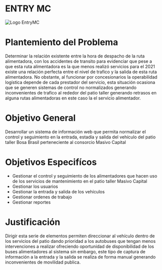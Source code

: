 # ENTRY MC # 				      						
![Logo EntryMC](https://user-images.githubusercontent.com/95714355/172736508-fd6d46f9-9562-4c8d-af41-e50044c93a83.png)

# Plantemiento del Problema #
Determinar la relación existente entre la hora de despacho de la ruta alimentadora, con los accidentes de transito para evidenciar que pese a que esta ruta alimentadora es la que menos realizó servicios para el 2021 existe una relación perfecta entre el nivel de trafico y la salida de esta ruta alimentadora.
No obstante, al funcionar por concesionarios la operabilidad logística depende de cada prestador del servicio, esta situación ocasiona que se generen sistemas de control no normalizados  generando inconvenientes  de trafico al rededor del patio taller generando retrasos en alguna rutas alimentadoras en este caso la el servicio alimentador.

# Objetivo General #
Desarrollar un sistema de información web que permita normalizar el control y seguimiento en la  entrada, estadía  y  salida del vehículo del patio  taller Bosa Brasil perteneciente al consorcio Masivo Capital 


# Objetivos Especifícos #
- Gestionar el control y seguimiento de los alimentadores que hacen uso de los servicios de mantenimiento en el patio taller Masivo Capital
- Gestionar los usuarios
- Gestionar la entrada y salida de los vehículos
- Gestionar ordenes de trabajo 
- Gestionar reportes

# Justificación #
Dirigir esta serie de elementos permiten direccionar al vehículo dentro de los servicios del patio dando prioridad a los autobuses que tengan menos intervenciones a realizar ofreciendo oportunidad de disponibilidad de los buses alimentadores al sistema sin embargo, este tipo de captura de información a la entrada y la salida se realiza de forma manual generando inconvenientes de movilidad publica.
